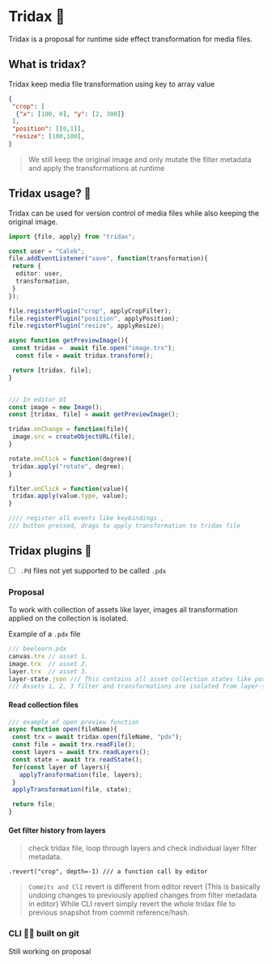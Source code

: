 # Tridax 🌼

Tridax is a proposal for runtime side effect transformation for media files.

## What is tridax?

Tridax keep media file transformation using key to array value

```json
{
 "crop": [
  {"x": [100, 0], "y": [2, 300]}
 ],
 "position": [[0,1]],
 "resize": [100,100],
}
```

> We still keep the original image and only mutate the filter metadata and apply the transformations at runtime

## Tridax usage? 🔧

Tridax can be used for version control of media files while also keeping the original image.

```ts
import {file, apply} from "tridax";

const user = "Caleb";
file.addEventListener("save", function(transformation){
 return {
  editor: user,
  transformation,
 }
});

file.registerPlugin("crop", applyCropFilter);
file.registerPlugin("position", applyPosition);
file.registerPlugin("resize", applyResize);

async function getPreviewImage(){
 const tridax =  await file.open("image.trx");
  const file = await tridax.transform();

 return [tridax, file];
}


/// In editor UI
const image = new Image();
const [tridax, file] = await getPreviewImage();

tridax.onChange = function(file){
 image.src = createObjectURL(file);
}

rotate.onClick = function(degree){
 tridax.apply("rotate", degree);
}

filter.onClick = function(value){
 tridax.apply(value.type, value);
}

//// register all events like keybindings , 
/// button pressed, drags to apply transformation to tridax file
```

## Tridax plugins 🚧

- [ ] `.Pd` files not yet supported to be called `.pdx`

### Proposal

To work with collection of assets like layer, images all transformation applied on the collection is isolated.

Example of a `.pdx` file

```ts
/// beelearn.pdx
canvas.trx // asset 1.
image.trx  // asset 2.
layer.trx  // asset 3.
layer-state.json /// This contains all asset collection states like position on canvas and others
/// Assets 1, 2, 3 filter and transformations are isolated from layer-state.json states and transformations are applied at runtime
```

#### Read collection files

```ts
/// example of open preview function 
async function open(fileName){
 const trx = await tridax.open(fileName, "pdx");
 const file = await trx.readFile();
 const layers = await trx.readLayers();
 const state = await trx.readState();
 for(const layer of layers){
   applyTransformation(file, layers);
 }
 applyTransformation(file, state);

 return file;
}

```

#### Get filter history from layers

> check tridax file, loop through layers and check individual layer filter metadata.

```
.revert("crop", depth=-1) /// a function call by editor
```

> `Commits and ClI` revert is different from editor revert (This is basically undoing changes to previously applied changes from filter metadata in editor) While CLI revert simply revert the whole tridax file to previous snapshot from commit reference/hash.

### CLI 🚧🚧 built on git

Still working on proposal
